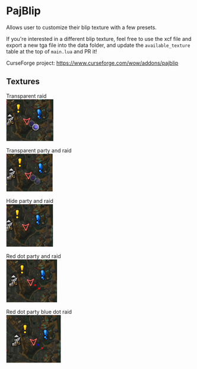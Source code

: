 # PajBlip

Allows user to customize their blip texture with a few presets.

If you're interested in a different blip texture, feel free to use the xcf file and export a new tga file into the data folder, and update the `available_texture` table at the top of `main.lua` and PR it!

CurseForge project: https://www.curseforge.com/wow/addons/pajblip

## Textures

Transparent raid  
![ss](/screenshots/transparent_raid.png)

Transparent party and raid  
![ss](/screenshots/transparent_party_and_raid.png)

Hide party and raid  
![ss](/screenshots/no_party_and_raid.png)

Red dot party and raid  
![ss](/screenshots/red_dot_party_and_raid.png)

Red dot party blue dot raid  
![ss](/screenshots/red_dot_party_blue_dot_raid.png)
